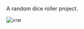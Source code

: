 A random dice roller project.



![ภาพ](https://github.com/joy-chaimontree/DiceRoller/assets/127076492/087fe3fc-8826-4011-a1fb-01fb60def238)



